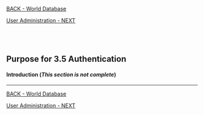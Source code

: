 <!-- ------------------------------------------------------------------------- -->

<div class="page-back">


[BACK - World Database](/Setup/purposes/pfr0307_World-Database.md)
</div><div class="page-next">

[User Administration - NEXT](/Setup/purposes/pfr0307_User-Administration.md)
</div><div style="margin-top:35px">&nbsp;</div>

<!-- ------------------------------------------------------------------------- -->


## Purpose for 3.5 Authentication

#### Introduction <!-- {docsify-ignore} -->  (*This section is not complete*)
----



<!-- ------------------------------------------------------------------------- -->

<div class="page-back">

[BACK - World Database](/Setup/purposes/pfr0307_World-Database.md)
</div><div class="page-next">

[User Administration - NEXT](/Setup/purposes/pfr0307_User-Administration.md)
</div>

<!-- ------------------------------------------------------------------------- -->